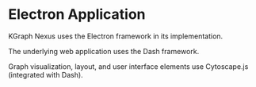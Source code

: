 # Electron Application

KGraph Nexus uses the Electron framework in its implementation.

The underlying web application uses the Dash framework.

Graph visualization, layout, and user interface elements use Cytoscape.js (integrated with Dash).
